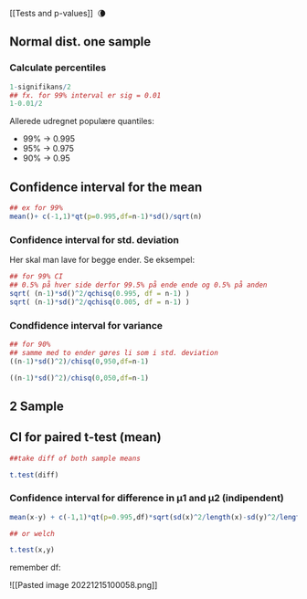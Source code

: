 [[Tests and p-values]]  🌘


## Normal dist. one sample

### Calculate percentiles
```R
1-signifikans/2
## fx. for 99% interval er sig = 0.01
1-0.01/2
```

Allerede udregnet populære quantiles:
- 99% -> 0.995
- 95% -> 0.975
- 90% ->  0.95

## Confidence interval for the mean

```R
## ex for 99%
mean()+ c(-1,1)*qt(p=0.995,df=n-1)*sd()/sqrt(n)
```

### Confidence interval for std. deviation

Her skal man lave for begge ender. 
Se eksempel: 

```R
## for 99% CI
## 0.5% på hver side derfor 99.5% på ende ende og 0.5% på anden
sqrt( (n-1)*sd()^2/qchisq(0.995, df = n-1) )
sqrt( (n-1)*sd()^2/qchisq(0.005, df = n-1) )
```

### Condfidence  interval for variance

```R
## for 90% 
## samme med to ender gøres li som i std. deviation
((n-1)*sd()^2)/chisq(0,950,df=n-1)

((n-1)*sd()^2)/chisq(0,050,df=n-1)
```

## 2 Sample

## CI for paired t-test (mean)
```R
##take diff of both sample means

t.test(diff)
```



### Confidence interval for difference in μ1 and μ2 (indipendent)

```R
mean(x-y) + c(-1,1)*qt(p=0.995,df)*sqrt(sd(x)^2/length(x)-sd(y)^2/length(y))

## or welch

t.test(x,y)
```

remember df:

![[Pasted image 20221215100058.png]]

